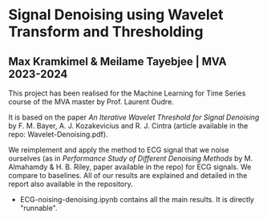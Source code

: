 # Signal Denoising using Wavelet Transform and Thresholding

## Max Kramkimel & Meilame Tayebjee | MVA 2023-2024

This project has been realised for the Machine Learning for Time Series course of the MVA master by Prof. Laurent Oudre.

It is based on the paper _An Iterative Wavelet Threshold for Signal Denoising_ by F. M. Bayer, A. J. Kozakevicius and R. J. Cintra (article available in the repo: Wavelet-Denoising.pdf).

We reimplement and apply the method to ECG signal that we noise ourselves (as in _Performance Study of Different Denoising Methods_ by M. Almahamdy & H. B. Riley, paper available in the repo) for ECG signals. We compare to baselines. 
All of our results are explained and detailed in the report also available in the repository.

- ECG-noising-denoising.ipynb contains all the main results. It is directly "runnable".
